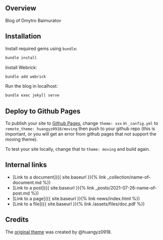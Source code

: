 ## Overview

Blog of Dmytro Baimuratov

## Installation

Install required gems using `bundle`:
```bash
bundle install
```

Install Webrick:
```bash
bundle add webrick
```

Run the blog in localhost:
```bash
bundle exec jekyll serve
```

## Deploy to Github Pages

To publish your site to [Github Pages](https://pages.github.com/), change `theme: xxx` in `_config.yml` to `remote_theme: huangyz0918/moving` then push to your github repo (this is important, or you will get an error from github pages that not support the moving theme). 

To test your site locally, change that to `theme: moving` and build again.

## Internal links

- [Link to a document]({{ site.baseurl }}{% link _collection/name-of-document.md %})
- [Link to a post]({{ site.baseurl }}{% link _posts/2021-07-26-name-of-post.md %})
- [Link to a page]({{ site.baseurl }}{% link news/index.html %})
- [Link to a file]({{ site.baseurl }}{% link /assets/files/doc.pdf %})

## Credits

The [original theme](https://github.com/huangyz0918/moving) was created by @huangyz0918.